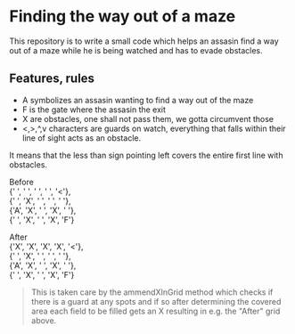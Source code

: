 # Finding the way out of a maze

This repository is to write a small code which helps an assasin find a way
out of a maze while he is being watched and has to evade obstacles.

## Features, rules

- A symbolizes an assasin wanting to find a way out of the maze
- F is the gate where the assasin the exit
- X are obstacles, one shall not pass them, we gotta circumvent those
- <,>,^,v characters are guards on watch, everything that falls within their line of sight acts as an obstacle.

It means that the less than sign pointing left covers the entire first line with obstacles.

Before<br />
{' ', ' ', ' ', ' ', '<'},<br />
{' ', 'X', ' ', ' ', ' '},<br />
{'A', 'X', ' ', 'X', ' '},<br />
{' ', 'X', ' ', 'X', 'F'}<br />

After<br />
{'X', 'X', 'X', 'X', '<'},<br />
{' ', 'X', ' ', ' ', ' '},<br />
{'A', 'X', ' ', 'X', ' '},<br />
{' ', 'X', ' ', 'X', 'F'}<br />

> This is taken care by the ammendXInGrid method which checks if there is a guard at any spots and if so after determining the covered area each field to be filled gets an X resulting in e.g. the "After" grid above.